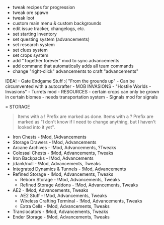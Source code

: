 - tweak recipes for progression
- tweak ore spawn
- tweak loot
- custom main menu & custom backgrounds
- edit issue tracker, changelogs, etc.
- set starting inventory
- set questing system (advancements)
- set research system
- set clues system
- set crops system
- add "Together forever" mod to sync advancements
- add command that automatically adds all team commands
- change "right-click" advancements to craft "advancements"

IDEA!
    - Gate Endgame Stuff
        :( "From the grounds up" - Can be circumvented with a autocrafter
    - MOB INVASIONS
        - "Hostile Worlds - Invasions"
        - Turrets mod
    - RESOURCES
        - certain crops can only be grown in certain biomes
        - needs transportation system
            - Signals mod for signals

= STORAGE

> Items with a ! Prefix are marked as done.
> Items with a ? Prefix are marked as "I don't know if I need to change anything, but I haven't looked into it yet".

- Iron Chests - !Mod, !Advancements
- Storage Drawers - !Mod, Advancements
- Arcane Archives - !Mod, Advancements, ?Tweaks
- Colossal Chests - !Mod, Advancements, Tweaks
- Iron Backpacks - !Mod, Advancements
- /dank/null - !Mod, Advancements, Tweaks
- Integrated Dynamics & Tunnels - !Mod, Advancements
- Refined Storage - !Mod, Advancements, Tweaks
    - Reborn Storage - !Mod, Advancements, Tweaks
    - Refined Storage Addons - !Mod, Advancements, Tweaks
- AE2 - !Mod, Advancements, Tweaks
    - AE2 Stuff - !Mod, Advancements, Tweaks
    - Wireless Crafting Terminal - !Mod, Advancements, Tweaks
    - Extra Cells - !Mod, Advancements, Tweaks
- Translocators - !Mod, Advancements, Tweaks
- Ender Storage - !Mod, Advancements, Tweaks
